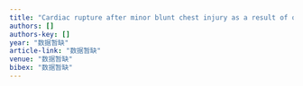```yaml
---
title: "Cardiac rupture after minor blunt chest injury as a result of occult recent myocardial infarction"
authors: []
authors-key: []
year: "数据暂缺"
article-link: "数据暂缺"
venue: "数据暂缺"
bibex: "数据暂缺"
---
```


